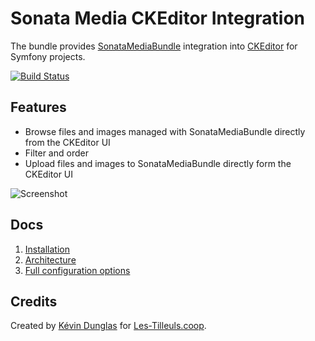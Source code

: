 # Sonata Media CKEditor Integration

The bundle provides [SonataMediaBundle](https://sonata-project.org/bundles/media/master/doc/index.html) integration into [CKEditor](http://ckeditor.com/) for Symfony projects.

[![Build Status](https://travis-ci.org/coopTilleuls/TWorksCKEditorSonataMediaBundlefork.png?branch=master)](https://travis-ci.org/coopTilleuls/TWorksCKEditorSonataMediaBundlefork)

## Features

* Browse files and images managed with SonataMediaBundle directly from the CKEditor UI
* Filter and order
* Upload files and images to SonataMediaBundle directly form the CKEditor UI

![Screenshot](docs/images/screenshot.png)

## Docs

1. [Installation](docs/install.md)
2. [Architecture](docs/architecture.md)
3. [Full configuration options](docs/configuration.md)

## Credits

Created by [Kévin Dunglas](https://dunglas.fr) for [Les-Tilleuls.coop](https://les-tilleuls.coop).

